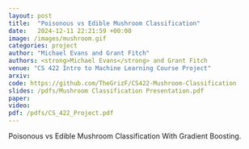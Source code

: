 ```yaml
---
layout: post
title:  "Poisonous vs Edible Mushroom Classification"
date:   2024-12-11 22:21:59 +00:00
image: /images/mushroom.gif
categories: project
author: "Michael Evans and Grant Fitch"
authors: <strong>Michael Evans</strong> and Grant Fitch
venue: "CS 422 Intro to Machine Learning Course Project"
arxiv:
code: https://github.com/TheGrizF/CS422-Mushroom-Classification
slides: /pdfs/Mushroom Classification Presentation.pdf
paper:
video:
pdf: /pdfs/CS_422_Project.pdf
---
```

Poisonous vs Edible Mushroom Classification With Gradient Boosting.

